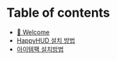 # Table of contents

* [👋 Welcome](README.md)
* [HappyHUD 설치 방법](how-to-install-happyhud.md)
* [아이템팩 설치방법](how-to-install-itempack.md)

